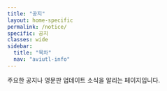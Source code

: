 ```yaml
---
title: "공지"
layout: home-specific
permalink: /notice/
specific: 공지
classes: wide
sidebar:
  title: "목차"
  nav: "aviutl-info"
---
```

주요한 공지나 영문판 업데이트 소식을 알리는 페이지입니다.  